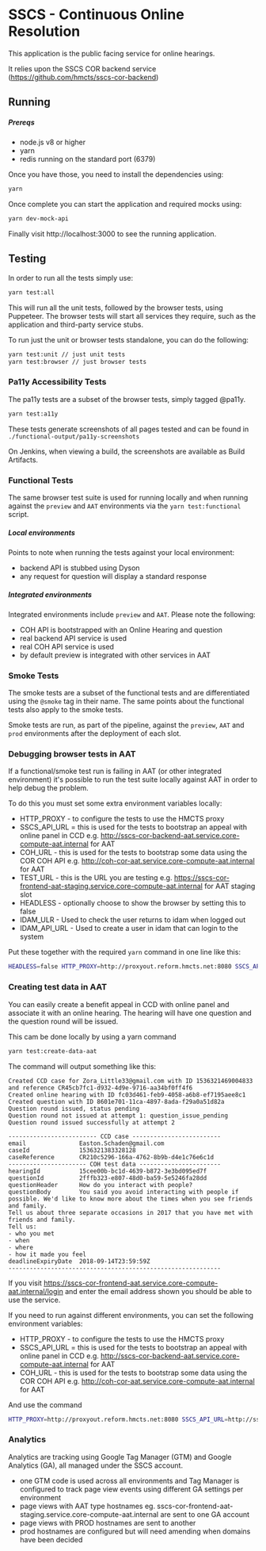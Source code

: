 # SSCS - Continuous Online Resolution

This application is the public facing service for online hearings.

It relies upon the SSCS COR backend service (https://github.com/hmcts/sscs-cor-backend)

## Running

##### Prereqs

* node.js v8 or higher
* yarn
* redis running on the standard port (6379)

Once you have those, you need to install the dependencies using:

```bash
yarn
```

Once complete you can start the application and required mocks using:

```bash
yarn dev-mock-api
```

Finally visit http://localhost:3000 to see the running application.

## Testing

In order to run all the tests simply use:

```bash
yarn test:all
```

This will run all the unit tests, followed by the browser tests, using Puppeteer.
The browser tests will start all services they require, such as the application and third-party service stubs.

To run just the unit or browser tests standalone, you can do the following:

```bash
yarn test:unit // just unit tests
yarn test:browser // just browser tests
```

### Pa11y Accessibility Tests

The pa11y tests are a subset of the browser tests, simply tagged @pa11y.  

```bash
yarn test:a11y
```

These tests generate screenshots of all pages tested and can be found in ```./functional-output/pa11y-screenshots```

On Jenkins, when viewing a build, the screenshots are available as Build Artifacts.

### Functional Tests

The same browser test suite is used for running locally and when running against the `preview` and `AAT` environments via the `yarn test:functional` script.

##### Local environments

Points to note when running the tests against your local environment:

* backend API is stubbed using Dyson
* any request for question will display a standard response

##### Integrated environments

Integrated environments include `preview` and `AAT`. Please note the following:

* COH API is bootstrapped with an Online Hearing and question
* real backend API service is used
* real COH API service is used
* by default preview is integrated with other services in AAT

### Smoke Tests

The smoke tests are a subset of the functional tests and are differentiated using the `@smoke` tag in their name. The same points about the functional tests also apply to the smoke tests.

Smoke tests are run, as part of the pipeline, against the `preview`, `AAT` and `prod` environments after the deployment of each slot.

### Debugging browser tests in AAT

If a functional/smoke test run is failing in AAT (or other integrated environment) it's possible to run the test suite locally against AAT in order to help debug the problem.

To do this you must set some extra environment variables locally:

* HTTP_PROXY - to configure the tests to use the HMCTS proxy
* SSCS_API_URL = this is used for the tests to bootstrap an appeal with online panel in CCD e.g. http://sscs-cor-backend-aat.service.core-compute-aat.internal for AAT
* COH_URL - this is used for the tests to bootstrap some data using the COR COH API e.g. http://coh-cor-aat.service.core-compute-aat.internal for AAT
* TEST_URL - this is the URL you are testing e.g. https://sscs-cor-frontend-aat-staging.service.core-compute-aat.internal for AAT staging slot
* HEADLESS - optionally choose to show the browser by setting this to false
* IDAM_ULR - Used to check the user returns to idam when logged out
* IDAM_API_URL - Used to create a user in idam that can login to the system

Put these together with the required `yarn` command in one line like this:

```bash
HEADLESS=false HTTP_PROXY=http://proxyout.reform.hmcts.net:8080 SSCS_API_URL=http://sscs-cor-backend-aat.service.core-compute-aat.internal COH_URL=http://coh-cor-aat.service.core-compute-aat.internal TEST_URL=https://sscs-cor-frontend-aat-staging.service.core-compute-aat.internal IDAM_URL=https://idam-web-public-idam-aat.service.core-compute-idam-aat.internal IDAM_API_URL=https://idam-api.aat.platform.hmcts.net yarn test:smoke
```

### Creating test data in AAT

You can easily create a benefit appeal in CCD with online panel and associate it with an online hearing. The hearing will have one question and the question round will be issued.

This cam be done locally by using a yarn command

```bash
yarn test:create-data-aat
```

The command will output something like this:

```
Created CCD case for Zora_Little33@gmail.com with ID 1536321469004833 and reference CR45cb7fc1-d932-4d9e-9716-aa34bf0ff4f6
Created online hearing with ID fc03d461-feb9-4058-a6b8-ef7195aee8c1
Created question with ID 8601e701-11ca-4897-8ada-f29a0a51d82a
Question round issued, status pending
Question round not issued at attempt 1: question_issue_pending
Question round issued successfully at attempt 2

------------------------- CCD case -------------------------
email               Easton.Schaden@gmail.com
caseId              1536321383328128
caseReference       CR210c5296-166a-4762-8b9b-d4e1c76e6c1d
---------------------- COH test data -----------------------
hearingId           15cee00b-bc1d-4639-b872-3e3bd095ed7f
questionId          2fffb323-e807-48d0-ba59-5e5246fa28dd
questionHeader      How do you interact with people?
questionBody        You said you avoid interacting with people if possible. We'd like to know more about the times when you see friends and family.
Tell us about three separate occasions in 2017 that you have met with friends and family.
Tell us:
- who you met
- when
- where
- how it made you feel
deadlineExpiryDate  2018-09-14T23:59:59Z
------------------------------------------------------------
```

If you visit https://sscs-cor-frontend-aat.service.core-compute-aat.internal/login and enter the email address shown you should be able to use the service.

If you need to run against different environments, you can set the following environment variables:

* HTTP_PROXY - to configure the tests to use the HMCTS proxy
* SSCS_API_URL = this is used for the tests to bootstrap an appeal with online panel in CCD e.g. http://sscs-cor-backend-aat.service.core-compute-aat.internal for AAT
* COH_URL - this is used for the tests to bootstrap some data using the COR COH API e.g. http://coh-cor-aat.service.core-compute-aat.internal for AAT

And use the command
```bash
HTTP_PROXY=http://proxyout.reform.hmcts.net:8080 SSCS_API_URL=http://sscs-cor-backend-aat.service.core-compute-aat.internal COH_URL=http://coh-cor-aat.service.core-compute-aat.internal yarn test:create-data
```

### Analytics

Analytics are tracking using Google Tag Manager (GTM) and Google Analytics (GA), all managed under the SSCS account.

* one GTM code is used across all environments and Tag Manager is configured to track page view events using different GA settings per environment
* page views with AAT type hostnames eg. sscs-cor-frontend-aat-staging.service.core-compute-aat.internal are sent to one GA account
* page views with PROD hostnames are sent to another
* prod hostnames are configured but will need amending when domains have been decided
